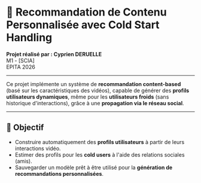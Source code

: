 # 🎯 Recommandation de Contenu Personnalisée avec Cold Start Handling

**Projet réalisé par : Cyprien DERUELLE**  
M1 - [SCIA]  
EPITA 2026

---

Ce projet implémente un système de **recommandation content-based** (basé sur les caractéristiques des vidéos), capable de générer des **profils utilisateurs dynamiques**, même pour les **utilisateurs froids** (sans historique d'interactions), grâce à une **propagation via le réseau social**.

---

## 🚀 Objectif

- Construire automatiquement des **profils utilisateurs** à partir de leurs interactions vidéo.
- Estimer des profils pour les **cold users** à l'aide des relations sociales (amis).
- Sauvegarder un modèle prêt à être utilisé pour la **génération de recommandations personnalisées**.
